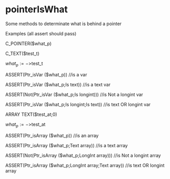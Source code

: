 # pointerIsWhat

Some methods to determinate what is behind a pointer

Examples (all assert should pass)

C_POINTER($what_p)

C_TEXT($test_t)

$what_p:=->$test_t

ASSERT(Ptr_isVar ($what_p))  //is a var

ASSERT(Ptr_isVar ($what_p;Is text))  //is a text var 

ASSERT(Not(Ptr_isVar ($what_p;Is longint)))  //is Not a longint var

ASSERT(Ptr_isVar ($what_p;Is longint;Is text))  //is text OR longint var

ARRAY TEXT($test_at;0)

$what_p:=->$test_at

ASSERT(Ptr_isArray ($what_p))  //is an array

ASSERT(Ptr_isArray ($what_p;Text array))  //is a text array 

ASSERT(Not(Ptr_isArray ($what_p;LongInt array)))  //is Not a longint array

ASSERT(Ptr_isArray ($what_p;LongInt array;Text array))  //is text OR longint array
